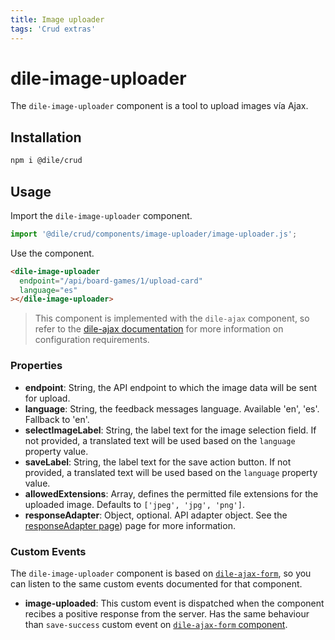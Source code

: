 ```yaml
---
title: Image uploader
tags: 'Crud extras'
---
```


# dile-image-uploader

The `dile-image-uploader` component is a tool to upload images vía Ajax.

## Installation

```bash
npm i @dile/crud
```

## Usage

Import the `dile-image-uploader` component.

```javascript
import '@dile/crud/components/image-uploader/image-uploader.js';
```

Use the component.

```html
<dile-image-uploader 
  endpoint="/api/board-games/1/upload-card"
  language="es"
></dile-image-uploader>
```


> This component is implemented with the `dile-ajax` component, so refer to the [dile-ajax documentation](/crud/ajax/) for more information on configuration requirements.

### Properties

- **endpoint**: String, the API endpoint to which the image data will be sent for upload.
- **language**: String, the feedback messages language. Available 'en', 'es'. Fallback to 'en'.
- **selectImageLabel**: String, the label text for the image selection field. If not provided, a translated text will be used based on the `language` property value.
- **saveLabel**: String, the label text for the save action button. If not provided, a translated text will be used based on the `language` property value.
- **allowedExtensions**: Array, defines the permitted file extensions for the uploaded image. Defaults to `['jpeg', 'jpg', 'png']`.
- **responseAdapter**: Object, optional. API adapter object. See the [responseAdapter page](/crud/response-adapter/)) page for more information.

### Custom Events

The `dile-image-uploader` component is based on [`dile-ajax-form`](/crud/ajax-form/), so you can listen to the same custom events documented for that component.

- **image-uploaded**: This custom event is dispatched when the component recibes a positive response from the server. Has the same behaviour than `save-success` custom event on [`dile-ajax-form` component](/crud/ajax-form/).

